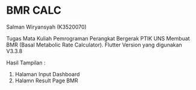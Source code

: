 # BMR CALC
Salman Wiryansyah (K3520070)

Tugas Mata Kuliah Pemrograman Perangkat Bergerak PTIK UNS Membuat BMR (Basal Metabolic Rate Calculator).
Flutter Version yang digunakan V3.3.8 

Hasil Tampilan :
1. Halaman Input Dashboard 
2. Halamn Result Page BMR


